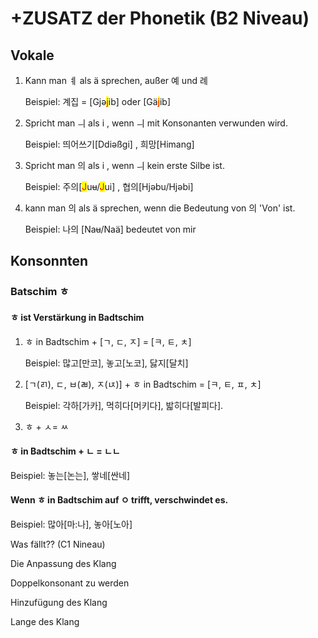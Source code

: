 # +ZUSATZ der Phonetik (B2 Niveau)

## Vokale

1.  Kann man ㅖ als ä sprechen,  außer 예 und 례

    Beispiel: 계집  = \[Gjə<mark style="color:red;">j</mark>ib] oder \[Gä<mark style="color:red;">j</mark>ib]
2.  Spricht man ㅢ als i , wenn ㅢ mit Konsonanten verwunden wird.

    Beispiel: 띄어쓰기\[Ddiəßgi] , 희망\[Himang]
3.  Spricht man 의 als i , wenn ㅢ kein erste Silbe ist.

    Beispiel: 주의\[<mark style="color:red;">J</mark>u~~u~~/<mark style="color:red;">J</mark>ui] , 협의\[Hjəbu/Hjəbi]
4.  kann man 의 als ä sprechen, wenn die Bedeutung von 의 'Von' ist.

    Beispiel: 나의 \[Na~~u~~/Naä] bedeutet von mir&#x20;

## Konsonnten

### Batschim ㅎ

#### ㅎ ist Verstärkung in Badtschim

1.  ㅎ in Badtschim + \[ㄱ, ㄷ, ㅈ] = \[ㅋ, ㅌ, ㅊ]

    Beispiel: 많고\[만코], 놓고\[노코], 닳지\[달치]
2.  \[ㄱ(ㄺ), ㄷ, ㅂ(ㄼ), ㅈ(ㄵ)] + ㅎ in Badtschim = \[ㅋ, ㅌ, ㅍ, ㅊ]

    Beispiel: 각하\[가카], 먹히다\[머키다], 밟히다\[발피다].
3. ㅎ + ㅅ= ㅆ

#### ㅎ in Badtschim + ㄴ = ㄴㄴ

Beispiel: 놓는\[논는], 쌓네\[싼네]

#### Wenn ㅎ in Badtschim auf ㅇ trifft, verschwindet es.

Beispiel: 많아\[마:나],  놓아\[노아]





Was fällt?? (C1 Nineau)

Die Anpassung des Klang

Doppelkonsonant zu werden

Hinzufügung des Klang

Lange des Klang
